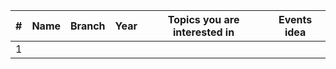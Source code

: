 |#| Name| Branch | Year | Topics you are interested in | Events idea
| --- | ------------| ----------- | -------- |-------------------|----------------------|
|1| |  | |  | |

